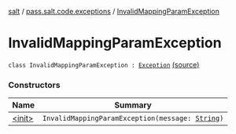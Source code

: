 [salt](../../index.md) / [pass.salt.code.exceptions](../index.md) / [InvalidMappingParamException](./index.md)

# InvalidMappingParamException

`class InvalidMappingParamException : `[`Exception`](https://docs.oracle.com/javase/6/docs/api/java/lang/Exception.html) [(source)](https://github.com/kurbaniec-tgm/salt/tree/master/code/exceptions/Exceptions.kt#L13)

### Constructors

| Name | Summary |
|---|---|
| [&lt;init&gt;](-init-.md) | `InvalidMappingParamException(message: `[`String`](https://kotlinlang.org/api/latest/jvm/stdlib/kotlin/-string/index.html)`)` |
